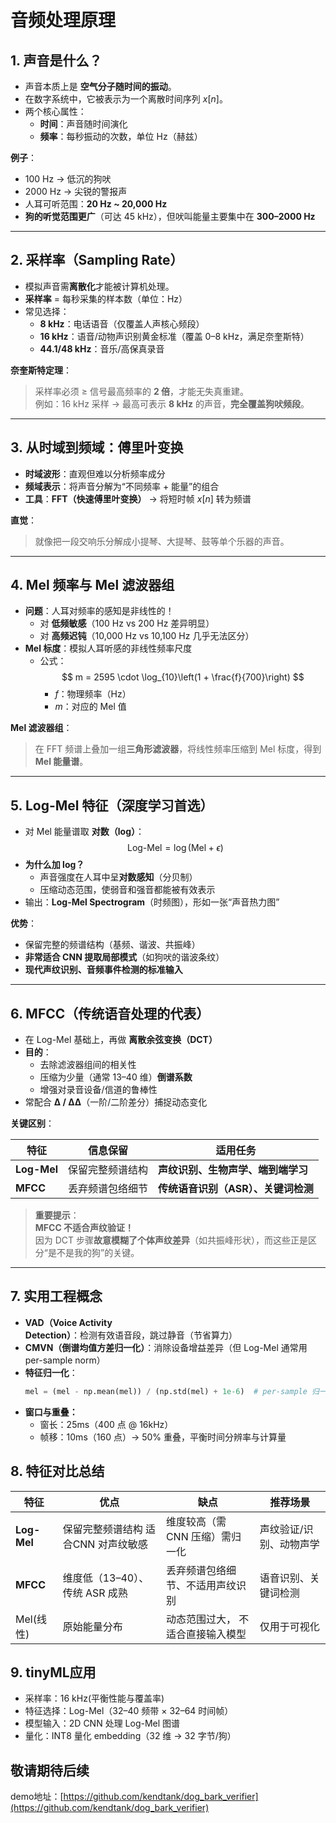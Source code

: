 # 音频处理原理

## 1. 声音是什么？
- 声音本质上是 **空气分子随时间的振动**。  
- 在数字系统中，它被表示为一个离散时间序列 $x[n]$。  
- 两个核心属性：  
  - **时间**：声音随时间演化  
  - **频率**：每秒振动的次数，单位 Hz（赫兹）  

**例子**：  
- 100 Hz → 低沉的狗吠  
- 2000 Hz → 尖锐的警报声  
- 人耳可听范围：**20 Hz ~ 20,000 Hz**  
- **狗的听觉范围更广**（可达 45 kHz），但吠叫能量主要集中在 **300–2000 Hz**

---

## 2. 采样率（Sampling Rate）
- 模拟声音需**离散化**才能被计算机处理。  
- **采样率** = 每秒采集的样本数（单位：Hz）  
- 常见选择：
  - **8 kHz**：电话语音（仅覆盖人声核心频段）  
  - **16 kHz**：语音/动物声识别黄金标准（覆盖 0–8 kHz，满足奈奎斯特）  
  - **44.1/48 kHz**：音乐/高保真录音  

**奈奎斯特定理**：  
> 采样率必须 ≥ 信号最高频率的 **2 倍**，才能无失真重建。  
> 例如：16 kHz 采样 → 最高可表示 **8 kHz** 的声音，**完全覆盖狗吠频段**。

---

## 3. 从时域到频域：傅里叶变换
- **时域波形**：直观但难以分析频率成分  
- **频域表示**：将声音分解为“不同频率 + 能量”的组合  
- **工具**：**FFT（快速傅里叶变换）** → 将短时帧 $x[n]$ 转为频谱  

**直觉**：  
> 就像把一段交响乐分解成小提琴、大提琴、鼓等单个乐器的声音。

---

## 4. Mel 频率与 Mel 滤波器组
- **问题**：人耳对频率的感知是非线性的！  
  - 对 **低频敏感**（100 Hz vs 200 Hz 差异明显）  
  - 对 **高频迟钝**（10,000 Hz vs 10,100 Hz 几乎无法区分）  
- **Mel 标度**：模拟人耳听感的非线性频率尺度  
  - 公式：  
    $$
    m = 2595 \cdot \log_{10}\left(1 + \frac{f}{700}\right)
    $$
    - $f$：物理频率（Hz）  
    - $m$：对应的 Mel 值  

**Mel 滤波器组**：  
> 在 FFT 频谱上叠加一组**三角形滤波器**，将线性频率压缩到 Mel 标度，得到 **Mel 能量谱**。

---

## 5. Log-Mel 特征（深度学习首选）
- 对 Mel 能量谱取 **对数（log）**：  
  $$
  \text{Log-Mel} = \log(\text{Mel} + \epsilon)
  $$
- **为什么加 log？**  
  - 声音强度在人耳中呈**对数感知**（分贝制）  
  - 压缩动态范围，使弱音和强音都能被有效表示  
- 输出：**Log-Mel Spectrogram**（时频图），形如一张“声音热力图”  

**优势**：  
- 保留完整的频谱结构（基频、谐波、共振峰）  
- **非常适合 CNN 提取局部模式**（如狗吠的谐波条纹）  
- **现代声纹识别、音频事件检测的标准输入**

---

## 6. MFCC（传统语音处理的代表）
- 在 Log-Mel 基础上，再做 **离散余弦变换（DCT）**  
- **目的**：  
  - 去除滤波器组间的相关性  
  - 压缩为少量（通常 13–40 维）**倒谱系数**  
  - 增强对录音设备/信道的鲁棒性  
- 常配合 **Δ / ΔΔ**（一阶/二阶差分）捕捉动态变化  

**关键区别**：  

| 特征 | 信息保留 | 适用任务 |
|------|--------|--------|
| **Log-Mel** | 保留完整频谱结构 | **声纹识别、生物声学、端到端学习** |
| **MFCC** | 丢弃频谱包络细节 | **传统语音识别（ASR）、关键词检测** |

> **重要提示**：  
> **MFCC 不适合声纹验证！**  
> 因为 DCT 步骤**故意模糊了个体声纹差异**（如共振峰形状），而这些正是区分“是不是我的狗”的关键。

---

## 7. 实用工程概念
- **VAD（Voice Activity Detection）**：检测有效语音段，跳过静音（节省算力）  
- **CMVN（倒谱均值方差归一化）**：消除设备增益差异（但 Log-Mel 通常用 per-sample norm）  
- **特征归一化**：  
  ```python
  mel = (mel - np.mean(mel)) / (np.std(mel) + 1e-6)  # per-sample 归一化
- **窗口与重叠：**
  - 窗长：25ms（400 点 @ 16kHz）
  - 帧移：10ms（160 点）→ 50% 重叠，平衡时间分辨率与计算量

## 8. 特征对比总结
| 特征 | 优点                   | 缺点                 | 推荐场景                 
|------|----------------------|--------------------|----------------------|
| **Log-Mel** | 保留完整频谱结构 适合CNN 对声纹敏感 | 维度较高（需 CNN 压缩）需归一化 | 声纹验证/识别、动物声学 |
| **MFCC** | 维度低（13–40）、传统 ASR 成熟 | 丢弃频谱包络细节、不适用声纹识别   | 语音识别、关键词检测 |
| Mel(线性) | 原始能量分布 | 动态范围过大， 不适合直接输入模型           | 仅用于可视化 |

## 9. tinyML应用
- 采样率：16 kHz(平衡性能与覆盖率)
- 特征选择：Log-Mel（32–40 频带 × 32–64 时间帧）
- 模型输入：2D CNN 处理 Log-Mel 图谱
- 量化：INT8 量化 embedding（32 维 → 32 字节/狗）

## 敬请期待后续
demo地址：[https://github.com/kendtank/dog_bark_verifier](https://github.com/kendtank/dog_bark_verifier)